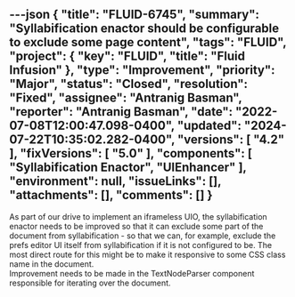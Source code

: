 ---json
{
  "title": "FLUID-6745",
  "summary": "Syllabification enactor should be configurable to exclude some page content",
  "tags": "FLUID",
  "project": {
    "key": "FLUID",
    "title": "Fluid Infusion"
  },
  "type": "Improvement",
  "priority": "Major",
  "status": "Closed",
  "resolution": "Fixed",
  "assignee": "Antranig Basman",
  "reporter": "Antranig Basman",
  "date": "2022-07-08T12:00:47.098-0400",
  "updated": "2024-07-22T10:35:02.282-0400",
  "versions": [
    "4.2"
  ],
  "fixVersions": [
    "5.0"
  ],
  "components": [
    "Syllabification Enactor",
    "UIEnhancer"
  ],
  "environment": null,
  "issueLinks": [],
  "attachments": [],
  "comments": []
}
---
As part of our drive to implement an iframeless UIO, the syllabification enactor needs to be improved so that it can exclude some part of the document from syllabification - so that we can, for example, exclude the prefs editor UI itself from syllabification if it is not configured to be. The most direct route for this might be to make it responsive to some CSS class name in the document.\
Improvement needs to be made in the TextNodeParser component responsible for iterating over the document.

        
